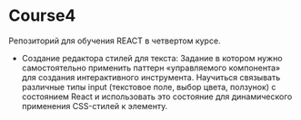 # Course4
Репозиторий для обучения REACT в четвертом курсе.
- Создание редактора стилей для текста: Задание в котором нужно самостоятельно применить паттерн «управляемого компонента» для создания интерактивного инструмента. Научиться связывать различные типы input (текстовое поле, выбор цвета, ползунок) с состоянием React и использовать это состояние для динамического применения CSS-стилей к элементу.

